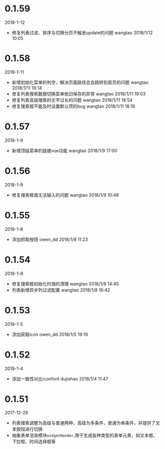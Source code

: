 # 0.1.59
2018-1-12
- 修复列表过滤、排序与切换分页不触发update的问题 wangtao 2018/1/12 10:05 

# 0.1.58
2018-1-11
- 新增初始化菜单的判空，解决页面路径总会跳转到首页的问题 wangtao 2018/1/11 19:14 
- 修复列表搜索数据切换菜单依旧保存的异常 wangtao 2018/1/11 19:03 
- 修复列表高级搜索的文字过长的问题 wangtao 2018/1/11 18:54 
- 修复搜索框不能及时设置默认项的bug wangtao 2018/1/11 18:16 

# 0.1.57
2018-1-9
- 新增顶级菜单的链接vue功能 wangtao 2018/1/9 17:00 

# 0.1.56
2018-1-9
- 修复搜索框值无法输入的问题 wangtao 2018/1/9 10:48 

# 0.1.55
2018-1-8
- 添加抓取按钮 owen_dd 2018/1/8 11:23 

# 0.1.54
2018-1-8
- 修复搜索框初始化时值的清理 wangtao 2018/1/8 14:45  
- 列表新增异步列过滤配置 wangtao 2018/1/8 16:42 

# 0.1.53
2018-1-5
- 添加获取icon owen_dd 2018/1/5 19:19 

# 0.1.52
2018-1-4
- 添加一致性对比iconfont dujiahao 2018/1/4 11:47

# 0.1.51
2017-12-29
- 列表搜索调整为高级与普通两种，高级为多条件，普通为单条件，并提供了文本按钮进行切换
- 抽象表单渲染模块`widgetRender`,用于生成各种类型的表单元素，如文本框、下拉框、时间选择框等

